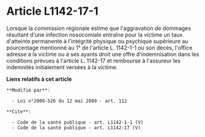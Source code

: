 # Article L1142-17-1

Lorsque la commission régionale estime que l'aggravation de dommages résultant d'une infection nosocomiale entraîne pour la
victime un taux d'atteinte permanente à l'intégrité physique ou psychique supérieure au pourcentage mentionné au 1° de
l'article L. 1142-1-1 ou son décès, l'office adresse à la victime ou à ses ayants droit une offre d'indemnisation dans les
conditions prévues à l'article L. 1142-17 et rembourse à l'assureur les indemnités initialement versées à la victime.

**Liens relatifs à cet article**

	**Modifié par**:

	  - Loi n°2009-526 du 12 mai 2009 - art. 112

	**Cite**:

	  - Code de la santé publique - art. L1142-1-1 (V)
	  - Code de la santé publique - art. L1142-17 (V)

